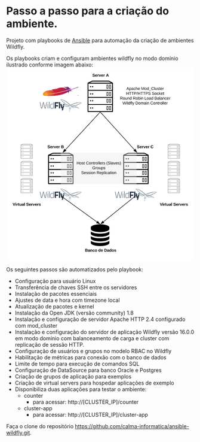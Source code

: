 # Passo a passo para a criação do ambiente.

Projeto com playbooks de [Ansible](https://www.ansible.com) para automação da criação de ambientes Wildfly.

Os playbooks criam e configuram ambientes wildfly no modo domínio ilustrado conforme imagem abaixo:
![](/docs/images/wildfly-diagram.svg)

Os seguintes passos são automatizados pelo playbook:
* Configuração para usuário Linux
* Transferência de chaves SSH entre os servidores
* Instalação de pacotes essenciais
* Ajustes de data e hora com timezone local
* Atualização de pacotes e kernel
* Instalação da Open JDK (versão community) 1.8
* Instalação e configuração de servidor Apache HTTP 2.4 configurado com mod_cluster
* Instalação e configuração do servidor de aplicação Wildfly versão 16.0.0 em modo domínio com balanceamento de carga e cluster com replicação de sessão HTTP.
* Configuração de usuários e grupos no modelo RBAC no Wildfly
* Habilitação de métricas para conexão com o banco de dados
* Limite de tempo para execução de comandos SQL
* Configuração de DataSource para banco Oracle e Postgres
* Criação de grupos de aplicação para exemplos
* Criação de virtual servers para hospedar aplicações de exemplo
* Disponibiliza duas aplicações para testar o ambiente:
  * counter
    * para acessar: http://[CLUSTER_IP]/counter
  * cluster-app
    * para acessar: http://[CLUSTER_IP]/cluster-app

Faça o clone do repositório https://github.com/calma-informatica/ansible-wildfly.git.
